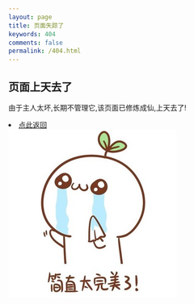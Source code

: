 ```yaml
---
layout: page
title: 页面失踪了
keywords: 404
comments: false
permalink: /404.html
---
```



## 页面上天去了

由于主人太坏,长期不管理它,该页面已修炼成仙,上天去了!

<dev>
<li class="posts-list-item">
<a href="#" onClick="javascript:history.go(-1);">点此返回</a>
</li>
<img src="/assets/images/404.png" border="0" title="404">
</dev>
